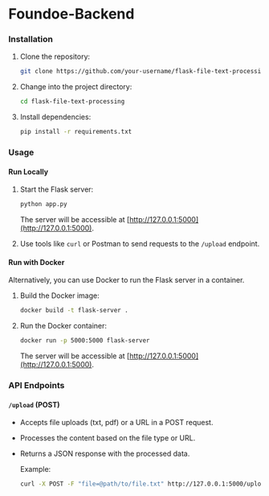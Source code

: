 # Foundoe-Backend

### Installation

1. Clone the repository:

   ```bash
   git clone https://github.com/your-username/flask-file-text-processing.git
   ```

2. Change into the project directory:

   ```bash
   cd flask-file-text-processing
   ```

3. Install dependencies:

   ```bash
   pip install -r requirements.txt
   ```

### Usage

#### Run Locally

1. Start the Flask server:

   ```bash
   python app.py
   ```

   The server will be accessible at [http://127.0.0.1:5000](http://127.0.0.1:5000).

2. Use tools like `curl` or Postman to send requests to the `/upload` endpoint.

#### Run with Docker

Alternatively, you can use Docker to run the Flask server in a container.

1. Build the Docker image:

   ```bash
   docker build -t flask-server .
   ```

2. Run the Docker container:

   ```bash
   docker run -p 5000:5000 flask-server
   ```

   The server will be accessible at [http://127.0.0.1:5000](http://127.0.0.1:5000).

### API Endpoints

#### `/upload` (POST)

- Accepts file uploads (txt, pdf) or a URL in a POST request.
- Processes the content based on the file type or URL.
- Returns a JSON response with the processed data.

   Example:
   ```bash
   curl -X POST -F "file=@path/to/file.txt" http://127.0.0.1:5000/upload
   ```
